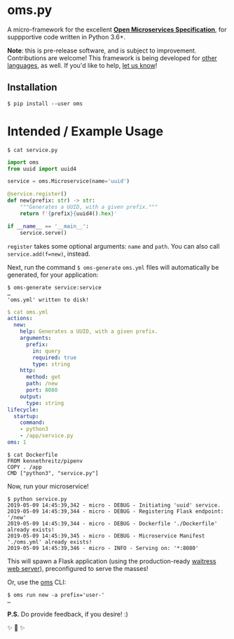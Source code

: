 # oms.py

A micro-framework for the excellent **[Open Microservices Specification](https://openmicroservices.org)**, for suppportive code written in Python 3.6+.

**Note**: this is pre-release software, and is subject to improvement. Contributions are welcome! This framework is being developed for [other languages](https://github.com/microservices?utf8=%E2%9C%93&q=oms.*&type=&language=), as well. If you'd like to help, [let us know](support@storyscript.io)!


## Installation

```shell
$ pip install --user oms
```

# Intended / Example Usage

```shell
$ cat service.py
```
```python
import oms
from uuid import uuid4

service = oms.Microservice(name='uuid')

@service.register()
def new(prefix: str) -> str:
    """Generates a UUID, with a given prefix."""
    return f'{prefix}{uuid4().hex}'

if __name__ == '__main__':
    service.serve()
```

`register` takes some optional arguments: `name` and `path`. You can also call `service.add(f=new)`, instead.

Next, run the command `$ oms-generate` `oms.yml` files will automatically be generated, for your application:

```shell
$ oms-generate service:service
…
'oms.yml' written to disk!
```

```yaml
$ cat oms.yml
actions:
  new:
    help: Generates a UUID, with a given prefix.
    arguments:
      prefix:
        in: query
        required: true
        type: string
    http:
      method: get
      path: /new
      port: 8080
    output:
      type: string
lifecycle:
  startup:
    command:
    - python3
    - /app/service.py
oms: 1

```

```shell
$ cat Dockerfile
FROM kennethreitz/pipenv
COPY . /app
CMD ["python3", "service.py"]
```

Now, run your microservice!

```shell
$ python service.py
2019-05-09 14:45:39,342 - micro - DEBUG - Initiating 'uuid' service.
2019-05-09 14:45:39,344 - micro - DEBUG - Registering Flask endpoint: '/new'
2019-05-09 14:45:39,344 - micro - DEBUG - Dockerfile './Dockerfile' already exists!
2019-05-09 14:45:39,345 - micro - DEBUG - Microservice Manifest './oms.yml' already exists!
2019-05-09 14:45:39,346 - micro - INFO - Serving on: '*:8080'
```

This will spawn a Flask application (using the production-ready [waitress web server](https://docs.pylonsproject.org/projects/waitress/en/stable/)), preconfigured to serve the masses!

Or, use the [oms](https://github.com/microservices/oms) CLI:

```shell
$ oms run new -a prefix='user-'
…
```

**P.S.** Do provide feedback, if you desire! :)

✨ 🍰 ✨
